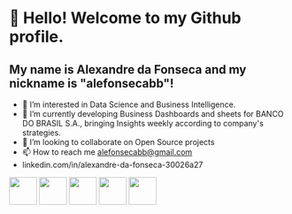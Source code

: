 # 👋 Hello! Welcome to my Github profile.
## My name is **Alexandre da Fonseca** and my nickname is "alefonsecabb"!

- 👀 I’m interested in Data Science and Business Intelligence. 
- 🌱 I’m currently developing Business Dashboards and sheets for BANCO DO BRASIL S.A., bringing Insights weekly according to company's strategies.    
- 💞️ I’m looking to collaborate on Open Source projects 
- 📫 How to reach me alefonsecabb@gmail.com
- linkedin.com/in/alexandre-da-fonseca-30026a27
  
<img src="https://cdn.jsdelivr.net/gh/devicons/devicon/icons/visualstudio/visualstudio-plain.svg" width="50" height="50" />           <img src="https://cdn.jsdelivr.net/gh/devicons/devicon/icons/kaggle/kaggle-original-wordmark.svg" width="50" height="50"/>           <img src="https://cdn.jsdelivr.net/gh/devicons/devicon/icons/arduino/arduino-original-wordmark.svg" width="50" height="50"/>           <img src="https://cdn.jsdelivr.net/gh/devicons/devicon/icons/linkedin/linkedin-original.svg" width="50" height="50"/>           <img src="https://cdn.jsdelivr.net/gh/devicons/devicon/icons/python/python-original-wordmark.svg" width="50" height="50" />

          
          

          
          

          


          

<!---
alefonsecabb/alefonsecabb is a ✨ special ✨ repository because its `README.md` (this file) appears on your GitHub profile.
You can click the Preview link to take a look at your changes.
--->
